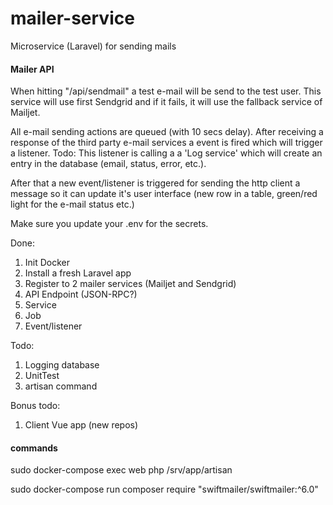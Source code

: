 # mailer-service

Microservice (Laravel) for sending mails

#### Mailer API

When hitting "/api/sendmail" a test e-mail will be send to the test user. This service will use 
first Sendgrid and if it fails, it will use the fallback service of Mailjet. 

All e-mail sending actions are queued (with 10 secs delay). After receiving a response of the third
party e-mail services a event is fired which will trigger a listener. Todo: This listener is calling a 
a 'Log service' which will create an entry in the database (email, status, error, etc.). 

After that a new event/listener is triggered for sending the http client a message so it can update it's
user interface (new row in a table, green/red light for the e-mail status etc.)

Make sure you update your .env for the secrets.

Done:
1. Init Docker
2. Install a fresh Laravel app
3. Register to 2 mailer services (Mailjet and Sendgrid)
4. API Endpoint (JSON-RPC?)
5. Service
4. Job
7. Event/listener

Todo:
1. Logging database
2. UnitTest
3. artisan command

Bonus todo:
1. Client Vue app (new repos)

#### commands

sudo docker-compose exec web php /srv/app/artisan

sudo docker-compose run composer require "swiftmailer/swiftmailer:^6.0"


